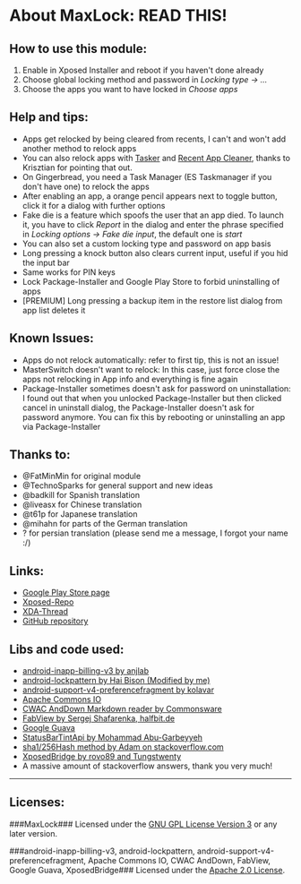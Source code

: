 About MaxLock: READ THIS!
=========================
How to use this module:
-----------------------
1. Enable in Xposed Installer and reboot if you haven't done already
2. Choose global locking method and password in *Locking type → ...*
3. Choose the apps you want to have locked in *Choose apps*

Help and tips:
--------------
- Apps get relocked by being cleared from recents, I can't and won't add another method to relock apps
- You can also relock apps with [Tasker](https://play.google.com/store/apps/details?id=net.dinglisch.android.taskerm) and [Recent App Cleaner](https://play.google.com/store/apps/details?id=com.droidmate.rcleaner), thanks to Krisztian for pointing that out.
- On Gingerbread, you need a Task Manager (ES Taskmanager if you don't have one) to relock the apps
- After enabling an app, a orange pencil appears next to toggle button, click it for a dialog with further options
- Fake die is a feature which spoofs the user that an app died. To launch it, you have to click *Report* in the dialog and enter the phrase specified in *Locking options → Fake die input*, the default one is *start*
- You can also set a custom locking type and password on app basis
- Long pressing a knock button also clears current input, useful if you hid the input bar
- Same works for PIN keys
- Lock Package-Installer and Google Play Store to forbid uninstalling of apps
- [PREMIUM] Long pressing a backup item in the restore list dialog from app list deletes it

Known Issues:
-------------
- Apps do not relock automatically: refer to first tip, this is not an issue!
- MasterSwitch doesn't want to relock: In this case, just force close the apps not relocking in App info and everything is fine again
- Package-Installer sometimes doesn't ask for password on uninstallation: I found out that when you unlocked Package-Installer but then clicked cancel in uninstall dialog, the Package-Installer doesn't ask for password anymore. You can fix this by rebooting or uninstalling an app via Package-Installer

Thanks to:
----------
- @FatMinMin for original module
- @TechnoSparks for general support and new ideas
- @badkill for Spanish translation
- @liveasx for Chinese translation
- @t61p for Japanese translation
- @mihahn for parts of the German translation
- ? for persian translation (please send me a message, I forgot your name :/)

Links:
------
- [Google Play Store page](https://play.google.com/store/apps/details?id=de.Maxr1998.xposed.maxlock)
- [Xposed-Repo](http://repo.xposed.info/module/de.maxr1998.xposed.maxlock)
- [XDA-Thread](http://forum.xda-developers.com/xposed/modules/app-maxlock-applock-alternative-t2883624)
- [GitHub repository](https://github.com/Maxr1998/MaxLock)

Libs and code used:
-------------------
- [android-inapp-billing-v3 by anjlab](https://github.com/anjlab/android-inapp-billing-v3)
- [android-lockpattern by Hai Bison (Modified by me)](https://code.google.com/p/android-lockpattern/)
- [android-support-v4-preferencefragment by kolavar](https://github.com/kolavar/android-support-v4-preferencefragment)
- [Apache Commons IO](http://commons.apache.org/proper/commons-io/)
- [CWAC AndDown Markdown reader by Commonsware](https://github.com/commonsguy/cwac-anddown)
- [FabView by Sergej Shafarenka, halfbit.de](https://github.com/beworker/fabuless)
- [Google Guava](https://github.com/google/guava)
- [StatusBarTintApi by Mohammad Abu-Garbeyyeh](https://github.com/MohammadAG/Xposed-Tinted-Status-Bar/blob/master/src/com/mohammadag/colouredstatusbar/StatusBarTintApi.java)
- [sha1/256Hash method by Adam on stackoverflow.com](http://stackoverflow.com/a/11978976)
- [XposedBridge by rovo89 and Tungstwenty](https://github.com/rovo89/XposedBridge)
- A massive amount of stackoverflow answers, thank you very much!

***

Licenses:
---------
###MaxLock###
Licensed under the [GNU GPL License Version 3](http://www.gnu.org/licenses/gpl-3.0.txt) or any later version.

###android-inapp-billing-v3, android-lockpattern, android-support-v4-preferencefragment, Apache Commons IO, CWAC AndDown, FabView, Google Guava, XposedBridge###
Licensed under the [Apache 2.0 License](http://www.apache.org/licenses/LICENSE-2.0.txt).